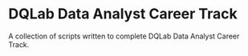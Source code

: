 # DQLab Data Analyst Career Track

A collection of scripts written to complete DQLab Data Analyst Career Track.
